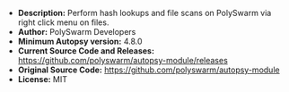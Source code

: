 - __Description:__ Perform hash lookups and file scans on PolySwarm via right click menu on files.
- __Author:__ PolySwarm Developers
- __Minimum Autopsy version:__ 4.8.0
- __Current Source Code and Releases:__ https://github.com/polyswarm/autopsy-module/releases
- __Original Source Code:__ https://github.com/polyswarm/autopsy-module
- __License:__ MIT

